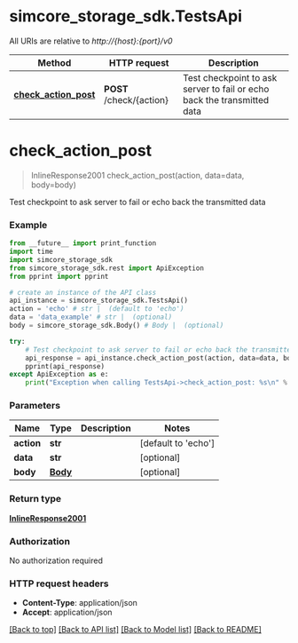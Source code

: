 # simcore_storage_sdk.TestsApi

All URIs are relative to *http://{host}:{port}/v0*

Method | HTTP request | Description
------------- | ------------- | -------------
[**check_action_post**](TestsApi.md#check_action_post) | **POST** /check/{action} | Test checkpoint to ask server to fail or echo back the transmitted data


# **check_action_post**
> InlineResponse2001 check_action_post(action, data=data, body=body)

Test checkpoint to ask server to fail or echo back the transmitted data

### Example
```python
from __future__ import print_function
import time
import simcore_storage_sdk
from simcore_storage_sdk.rest import ApiException
from pprint import pprint

# create an instance of the API class
api_instance = simcore_storage_sdk.TestsApi()
action = 'echo' # str |  (default to 'echo')
data = 'data_example' # str |  (optional)
body = simcore_storage_sdk.Body() # Body |  (optional)

try:
    # Test checkpoint to ask server to fail or echo back the transmitted data
    api_response = api_instance.check_action_post(action, data=data, body=body)
    pprint(api_response)
except ApiException as e:
    print("Exception when calling TestsApi->check_action_post: %s\n" % e)
```

### Parameters

Name | Type | Description  | Notes
------------- | ------------- | ------------- | -------------
 **action** | **str**|  | [default to &#39;echo&#39;]
 **data** | **str**|  | [optional] 
 **body** | [**Body**](Body.md)|  | [optional] 

### Return type

[**InlineResponse2001**](InlineResponse2001.md)

### Authorization

No authorization required

### HTTP request headers

 - **Content-Type**: application/json
 - **Accept**: application/json

[[Back to top]](#) [[Back to API list]](../README.md#documentation-for-api-endpoints) [[Back to Model list]](../README.md#documentation-for-models) [[Back to README]](../README.md)

